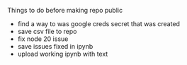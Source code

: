 Things to do before making repo public
- find a way to was google creds secret that was created
- save csv file to repo
- fix node 20 issue
- save issues fixed in ipynb
- upload working ipynb with text
